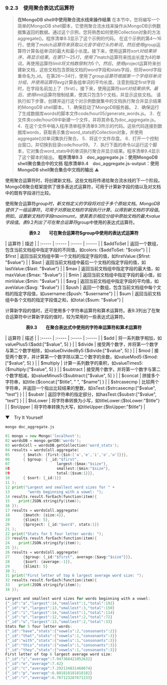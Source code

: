 ### 9.2.3　使用聚合表达式运算符

> **在MongoDB shell中使用聚合流水线来操作结果**
> 在本节中，您将编写一个简单的MongoDB shell脚本，它使用聚合流水线来操作从MongoDB示例数据集返回的数据。通过这个示例，您将熟悉如何使用Collection对象的方法aggregate()。程序清单9.3显示了这个示例的代码。
> 在这个示例的第4～16行，使用了$match运算符来获取以元音字母打头的单词，然后使用$group运算符计算各组单词的最大和最小长度。接下来，使用运算符$sort对结果排序，再显示结果。
> 在第17～25行，使用了$match运算符来找出长度为4的单词，再使用运算符$limit将文档数限制为5个。然后，使用$project运算符来创建新文档，这些文档包含原始文档的word字段和stats字段，但将word字段重命名为_id。
> 在第26～34行，使用了$group运算符根据第一个字母将单词分组，并使用运算符$avg计算各组单词的平均长度。注意到指定first字段时，在字段名前加上了$（$first）。接下来，使用运算符$sort对结果排序。最后，使用$limit运算符限制结果，使其只包含5个文档，并显示这些文档。
> 请执行如下步骤，创建并运行这个对示例数据集中的文档执行聚合并显示结果的MongoDB shell脚本。
> 1．确保启动了MongoDB服务器。
> 2．确保运行了生成数据库words的脚本文件code/hour05/generate_words.js。
> 3．在文件夹code/hour09中新建一个文件，并将其命名为doc_aggregate.js。
> 4．在这个文件中输入程序清单程序清单9.3所示的代码。这些代码连接到数据库words，获取表示集合word_stats的Collection对象，并使用aggregate()对单词集执行聚合。
> 5．将这个文件存盘。
> 6．打开一个控制台窗口，并切换到目录code/hour09。
> 7．执行下面的命令以运行这个脚本，它对集合word_stats中的单词执行聚合并显示结果。程序清单9.4显示了这个脚本的输出。
> **程序清单9.3　doc_aggregate.js：使用MongoDB shell聚合集合中的文档**
> **程序清单9.4　doc_aggregate.js-output：使用MongoDB shell聚合集合中文档的输出**
> ▲

使用聚合运算符时，将创建新文档，这些文档将传递给聚合流水线的下一个阶段。MongoDB聚合框架提供了很多表达式运算符，可用于计算新字段的值以及对文档中的既有字段进行比较。

使用聚合运算符$group时，新文档定义的字段将对应于多个原始文档。MongoDB提供了一组运算符，可用于对原始文档的字段执行计算，以得到新文档的字段值。例如，设置新文档的字段maximumt，使其表示相应分组中原始文档的最大value字段值。表9.2列出了可在聚合运算符$group中使用的表达式运算符。

<center class="my_markdown"><b class="my_markdown">表9.2　　可在聚合运算符$group中使用的表达式运算符</b></center>

| 运算符 | 描述 |
| :-----  | :-----  | :-----  | :-----  |
| $addToSet | 返回一个数组，包含当前文档组中指定字段的不同值，如colors: {$addToSet: "$color"} |
| $first | 返回当前文档组中第一个文档的指定字段的值，如firstValue:{$first: "$value"} |
| $last | 返回当前文档组中最后一个文档的指定字段的值，如lastValue:{$last: "$value"} |
| $max | 返回当前文档组中指定字段的最大值，如maxValue:{$max: "$value"} |
| $min | 返回当前文档组中指定字段的最小值，如minValue:{$min: "$value"} |
| $avg | 返回当前文档组中指定字段的平均值，如aveValue:{$avg: "$value"} |
| $push | 返回一个数组，包含当前文档组中每个文档的指定字段值，如username:{$push: "$username"} |
| $sum | 返回当前文档组中各个文档的指定字段值之和，如total:{$sum: "$value"} |

计算新字段的值时，还可使用多个字符串运算符和算术运算符。表9.3列出了在聚合运算符中计算新字段的值时，较为常用的一些表达式运算符。

<center class="my_markdown"><b class="my_markdown">表9.3　　在聚合表达式中使用的字符串运算符和算术运算符</b></center>

| 运算符 | 描述 |
| :-----  | :-----  | :-----  | :-----  |
| $add | 将一系列数字相加，如valuePlus5:{$add:["$value", 5] } |
| $divide | 接受两个数字，并将第一个数字与第二个数字相除，如valueDividedBy5:{$divide:["$value", 5] } |
| $mod | 接受两个数字，并计算第一个数字除以第二个数字的余数，如valueMod5:{$mod:["$value", 5] } |
| $multiply | 计算一系列数字的乘积，如valueTimes5:{$multiply:["$value", 5] } |
| $subtract | 接受两个数字，并将第一个数字与第二个数字相减，如valueMinus5:{$subtract:["$value", 5] } |
| $concat | 拼接多个字符串，如title:{$concat:["$title", " ", "$name"] } |
| $strcasecmp | 比较两个字符串，并返回一个指出比较结果的整数，如isTest:{$strcasecmp:["$value", "test"] } |
| $substr | 返回字符串的指定部分，如hasTest:{$substr:["$value", "test"] } |
| $toLower | 将字符串转换为小写，如titleLower:{$toLower:"$title"} |
| $toUpper | 将字符串转换为大写，如titleUpper:{$toUpper:"$title"} |



▼　Try It Yourself

```go
mongo doc_aggregate.js
```

```go
01 mongo = new Mongo('localhost');
02 wordsDB = mongo.getDB('words');
03 wordsColl = wordsDB.getCollection('word_stats');
04 results = wordsColl.aggregate(
05      { $match: {first:{$in:['a','e','i','o','u']}}},
06      { $group: { _id:"$first",
07                     largest:{$max:"$size"},
08                     smallest:{$min:"$size"},
09                     total:{$sum:1}}},
10      { $sort: {_id:1}}
11 );
12 print("Largest and smallest word sizes for " +
13        "words beginning with a vowel: ");
14 results.result.forEach(function(item){
15    print(JSON.stringify(item));
16 });
17 results = wordsColl.aggregate(
18      {$match: {size:4}},
19      {$limit: 5},
20      {$project: {_id:"$word", stats:1}}
21 );
22 print("Stats for 5 four letter words: ");
23 results.result.forEach(function(item){
24    print(JSON.stringify(item));
25 });
26 results = wordsColl.aggregate(
27      {$group: {_id:"$first", average:{$avg:"$size"}}},
28      {$sort: {average:-1}},
29      {$limit: 5}
30 );
31 print("First letter of top 6 largest average word size: ");
32 results.result.forEach(function(item){
33    print(JSON.stringify(item));
34 });
```

```go
Largest and smallest word sizes for words beginning with a vowel:
{"_id":"a","largest":14,"smallest":1,"total":192}
{"_id":"e","largest":13,"smallest":3,"total":150}
{"_id":"i","largest":14,"smallest":1,"total":114}
{"_id":"o","largest":12,"smallest":2,"total":72}
{"_id":"u","largest":13,"smallest":2,"total":33}
Stats for 5 four letter words:
{"_id":"have","stats":{"vowels":2,"consonants":2}}
{"_id":"that","stats":{"vowels":1,"consonants":3}}
{"_id":"with","stats":{"vowels":1,"consonants":3}}
{"_id":"this","stats":{"vowels":1,"consonants":3}}
{"_id":"they","stats":{"vowels":1,"consonants":3}}
First letter of top 6 largest average word size:
{"_id":"i","average":7.947368421052632}
{"_id":"e","average":7.42}
{"_id":"c","average":7.292134831460674}
{"_id":"p","average":6.881818181818182}
{"_id":"r","average":6.767123287671233}
```

